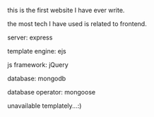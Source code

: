 this is the first website I have ever write.

the most tech I have used is related to frontend.

server: express

template engine: ejs

js framework: jQuery

database: mongodb

database operator: mongoose

unavailable templately...:)
